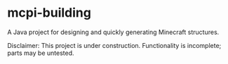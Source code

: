 # mcpi-building
A Java project for designing and quickly generating Minecraft structures.

Disclaimer: This project is under construction. Functionality is incomplete; parts may be untested.
